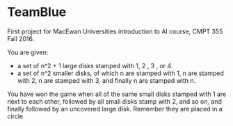 # TeamBlue
First project for MacEwan Universities introduction to AI course, CMPT 355 Fall 2016. 

You are given:  
 - a set of n^2 + 1 large disks stamped with 1, 2 , 3 , or 4.  
 - a set of n^2 smaller disks, of which n are stamped with 1, n are stamped with 2, n are stamped with 3, and
finally n are stamped with n.

You have won the game when all of the same small disks stamped with 1 are next to each other, followed by all
small disks stamp with 2, and so on, and finally followed by an uncovered large disk. Remember they are placed
in a circle. 
